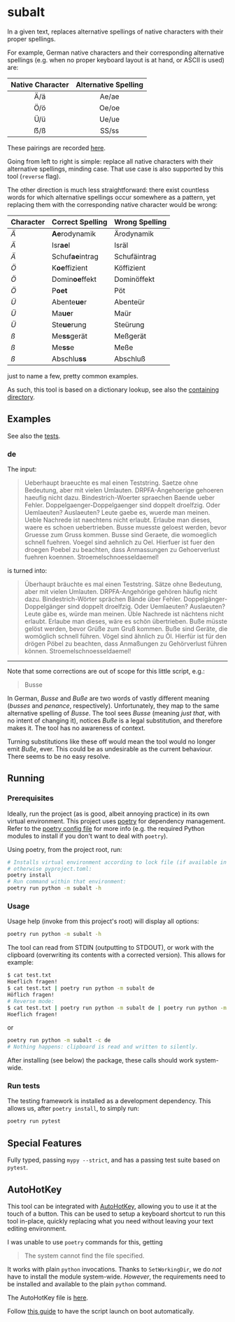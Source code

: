 # subalt

In a given text, replaces alternative spellings of native characters with their proper spellings.

For example, German native characters and their corresponding alternative spellings (e.g. when no proper keyboard layout is at hand, or ASCII is used) are:

| Native Character  | Alternative Spelling |
| :---------------: | :------------------: |
|        Ä/ä        |        Ae/ae         |
|        Ö/ö        |        Oe/oe         |
|        Ü/ü        |        Ue/ue         |
|        ẞ/ß        |        SS/ss         |

These pairings are recorded [here](subalt/resources/languages.json).

Going from left to right is simple: replace all native characters with their alternative spellings, minding case.
That use case is also supported by this tool (`reverse` flag).

The other direction is much less straightforward: there exist countless words for which alternative spellings occur somewhere as a pattern, yet replacing them with the corresponding native character would be wrong:

| Character | Correct Spelling  | Wrong Spelling |
| --------- | ----------------- | -------------- |
| *Ä*       | **Ae**rodynamik   | Ärodynamik     |
| *Ä*       | Isr**ae**l        | Isräl          |
| *Ä*       | Schuf**ae**intrag | Schufäintrag   |
| *Ö*       | K**oe**ffizient   | Köffizient     |
| *Ö*       | Domin**oe**ffekt  | Dominöffekt    |
| *Ö*       | P**oet**          | Pöt            |
| *Ü*       | Abente**ue**r     | Abenteür       |
| *Ü*       | Ma**ue**r         | Maür           |
| *Ü*       | Ste**ue**rung     | Steürung       |
| *ß*       | Me**ss**gerät     | Meßgerät       |
| *ß*       | Me**ss**e         | Meße           |
| *ß*       | Abschlu**ss**     | Abschluß       |

just to name a few, pretty common examples.

As such, this tool is based on a dictionary lookup, see also the [containing directory](subalt/resources/dicts/).

## Examples

See also the [tests](tests/).

### de

The input:

> Ueberhaupt braeuchte es mal einen Teststring.
> Saetze ohne Bedeutung, aber mit vielen Umlauten.
> DRPFA-Angehoerige gehoeren haeufig nicht dazu.
> Bindestrich-Woerter spraechen Baende ueber Fehler.
> Doppelgaenger-Doppelgaenger sind doppelt droelfzig.
> Oder Uemlaeuten? Auslaeuten? Leute gaebe es, wuerde man meinen.
> Ueble Nachrede ist naechtens nicht erlaubt.
> Erlaube man dieses, waere es schoen uebertrieben.
> Busse muesste geloest werden, bevor Gruesse zum Gruss kommen.
> Busse sind Geraete, die womoeglich schnell fuehren.
> Voegel sind aehnlich zu Oel.
> Hierfuer ist fuer den droegen Poebel zu beachten, dass Anmassungen zu Gehoerverlust fuehren koennen.
> Stroemelschnoesseldaemel!

is turned into:

> Überhaupt bräuchte es mal einen Teststring.
> Sätze ohne Bedeutung, aber mit vielen Umlauten.
> DRPFA-Angehörige gehören häufig nicht dazu.
> Bindestrich-Wörter sprächen Bände über Fehler.
> Doppelgänger-Doppelgänger sind doppelt droelfzig.
> Oder Uemlaeuten? Auslaeuten? Leute gäbe es, würde man meinen.
> Üble Nachrede ist nächtens nicht erlaubt.
> Erlaube man dieses, wäre es schön übertrieben.
> Buße müsste gelöst werden, bevor Grüße zum Gruß kommen.
> Buße sind Geräte, die womöglich schnell führen.
> Vögel sind ähnlich zu Öl.
> Hierfür ist für den drögen Pöbel zu beachten, dass Anmaßungen zu Gehörverlust führen können.
> Stroemelschnoesseldaemel!

---

Note that some corrections are out of scope for this little script, e.g.:

> Busse

In German, *Busse* and *Buße* are two words of vastly different meaning (*busses* and *penance*, respectively).
Unfortunately, they map to the same alternative spelling of *Busse*.
The tool sees *Busse* (meaning *just that*, with no intent of changing it), notices *Buße* is a legal substitution, and therefore makes it.
The tool has no awareness of context.

Turning substitutions like these off would mean the tool would no longer emit *Buße*, ever.
This could be as undesirable as the current behaviour.
There seems to be no easy resolve.

## Running

### Prerequisites

Ideally, run the project (as is good, albeit annoying practice) in its own virtual environment.
This project uses [poetry](https://python-poetry.org/) for dependency management.
Refer to the [poetry config file](pyproject.toml) for more info (e.g. the required Python modules to install if you don't want to deal with `poetry`).

Using poetry, from the project root, run:

```bash
# Installs virtual environment according to lock file (if available in repo),
# otherwise pyproject.toml:
poetry install
# Run command within that environment:
poetry run python -m subalt -h
```

### Usage

Usage help (invoke from this project's root) will display all options:

```bash
poetry run python -m subalt -h
```

The tool can read from STDIN (outputting to STDOUT), or work with the clipboard (overwriting its contents with a corrected version).
This allows for example:

```bash
$ cat test.txt
Hoeflich fragen!
$ cat test.txt | poetry run python -m subalt de
Höflich fragen!
# Reverse mode:
$ cat test.txt | poetry run python -m subalt de | poetry run python -m subalt -r de
Hoeflich fragen!
```

or

```bash
poetry run python -m subalt -c de
# Nothing happens: clipboard is read and written to silently.
```

After installing (see below) the package, these calls should work system-wide.

### Run tests

The testing framework is installed as a development dependency.
This allows us, after `poetry install`, to simply run:

```bash
poetry run pytest
```

## Special Features

Fully typed, passing `mypy --strict`, and has a passing test suite based on `pytest`.

## AutoHotKey

This tool can be integrated with [AutoHotKey](https://www.autohotkey.com/), allowing you to use it at the touch of a button.
This can be used to setup a keyboard shortcut to run this tool in-place, quickly replacing what you need without leaving your text editing environment.

I was unable to use `poetry` commands for this, getting

> The system cannot find the file specified.

It works with plain `python` invocations.
Thanks to `SetWorkingDir`, we do *not* have to install the module system-wide.
*However*, the requirements need to be installed and available to the plain `python` command.

The AutoHotKey file is [here](subalt.ahk).

Follow [this guide](https://www.autohotkey.com/docs/FAQ.htm#Startup) to have the script launch on boot automatically.
